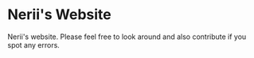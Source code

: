 # Nerii's Website

Nerii's website. Please feel free to look around and also contribute if you spot any errors.
